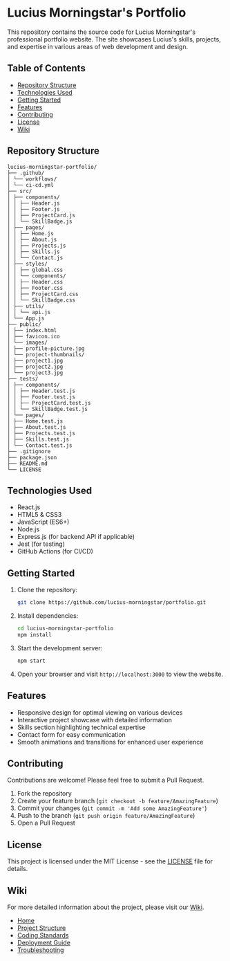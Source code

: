 # Lucius Morningstar's Portfolio

This repository contains the source code for Lucius Morningstar's professional portfolio website. The site showcases Lucius's skills, projects, and expertise in various areas of web development and design.

## Table of Contents

- [Repository Structure](#repository-structure)
- [Technologies Used](#technologies-used)
- [Getting Started](#getting-started)
- [Features](#features)
- [Contributing](#contributing)
- [License](#license)
- [Wiki](#wiki)

## Repository Structure

```plaintext
lucius-morningstar-portfolio/
├── .github/
│ └── workflows/
│ └── ci-cd.yml
├── src/
│ ├── components/
│ │ ├── Header.js
│ │ ├── Footer.js
│ │ ├── ProjectCard.js
│ │ └── SkillBadge.js
│ ├── pages/
│ │ ├── Home.js
│ │ ├── About.js
│ │ ├── Projects.js
│ │ ├── Skills.js
│ │ └── Contact.js
│ ├── styles/
│ │ ├── global.css
│ │ └── components/
│ │ ├── Header.css
│ │ ├── Footer.css
│ │ ├── ProjectCard.css
│ │ └── SkillBadge.css
│ ├── utils/
│ │ └── api.js
│ └── App.js
├── public/
│ ├── index.html
│ ├── favicon.ico
│ └── images/
│ ├── profile-picture.jpg
│ └── project-thumbnails/
│ ├── project1.jpg
│ ├── project2.jpg
│ └── project3.jpg
├── tests/
│ ├── components/
│ │ ├── Header.test.js
│ │ ├── Footer.test.js
│ │ ├── ProjectCard.test.js
│ │ └── SkillBadge.test.js
│ └── pages/
│ ├── Home.test.js
│ ├── About.test.js
│ ├── Projects.test.js
│ ├── Skills.test.js
│ └── Contact.test.js
├── .gitignore
├── package.json
├── README.md
└── LICENSE
```

## Technologies Used

- React.js
- HTML5 & CSS3
- JavaScript (ES6+)
- Node.js
- Express.js (for backend API if applicable)
- Jest (for testing)
- GitHub Actions (for CI/CD)

## Getting Started

1. Clone the repository:

   ```bash
   git clone https://github.com/lucius-morningstar/portfolio.git
   ```

2. Install dependencies:

   ```bash
   cd lucius-morningstar-portfolio
   npm install
   ```

3. Start the development server:

   ```bash
   npm start
   ```

4. Open your browser and visit `http://localhost:3000` to view the website.

## Features

- Responsive design for optimal viewing on various devices
- Interactive project showcase with detailed information
- Skills section highlighting technical expertise
- Contact form for easy communication
- Smooth animations and transitions for enhanced user experience

## Contributing

Contributions are welcome! Please feel free to submit a Pull Request.

1. Fork the repository
2. Create your feature branch (`git checkout -b feature/AmazingFeature`)
3. Commit your changes (`git commit -m 'Add some AmazingFeature'`)
4. Push to the branch (`git push origin feature/AmazingFeature`)
5. Open a Pull Request

## License

This project is licensed under the MIT License - see the [LICENSE](LICENSE) file for details.

## Wiki

For more detailed information about the project, please visit our [Wiki](https://github.com/lucius-morningstar/portfolio/wiki).

- [Home](https://github.com/lucius-morningstar/portfolio/wiki/Home)
- [Project Structure](https://github.com/lucius-morningstar/portfolio/wiki/Project-Structure)
- [Coding Standards](https://github.com/lucius-morningstar/portfolio/wiki/Coding-Standards)
- [Deployment Guide](https://github.com/lucius-morningstar/portfolio/wiki/Deployment-Guide)
- [Troubleshooting](https://github.com/lucius-morningstar/portfolio/wiki/Troubleshooting)
